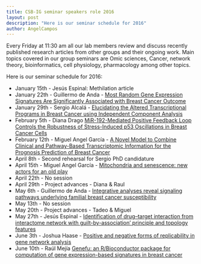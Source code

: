 ```yaml
---
title: CSB-IG seminar speakers role 2016
layout: post
description: "Here is our seminar schedule for 2016"
author: AngelCampos
---
```

Every Friday at 11:30 am all our lab members review and discuss recently published research articles from other groups and their ongoing work. Main topics covered in our group seminars are Omic sciences, Cancer, network theory, bioinformatics, cell physiology, pharmacology among other topics.

Here is our seminar schedule for 2016:

* January 15th - Jesús Espinal: Methilation article
* January 22th - Guillermo de Anda - [Most Random Gene Expression Signatures Are Significantly Associated with Breast Cancer Outcome](http://journals.plos.org/ploscompbiol/article?id=10.1371/journal.pcbi.1002240)
* January 29th - Sergio Alcalá - [Elucidating the Altered Transcriptional Programs in Breast Cancer using Independent Component Analysis](http://journals.plos.org/ploscompbiol/article?id=10.1371/journal.pcbi.0030161)
* February 5th - Diana Drago [MiR-192-Mediated Positive Feedback Loop Controls the Robustness of Stress-Induced p53 Oscillations in Breast Cancer Cells](http://journals.plos.org/ploscompbiol/article?id=10.1371/journal.pcbi.1004653)
* February 12th - Miguel Angel García - [A Novel Model to Combine Clinical and Pathway-Based Transcriptomic Information for the Prognosis Prediction of Breast Cancer](http://journals.plos.org/ploscompbiol/article?id=10.1371/journal.pcbi.1003851)
* April 8th - Second rehearsal for Sergio PhD candidature 
* April 15th - Miguel Angel García - [Mitochondria and senescence: new actors for an old play](http://emboj.embopress.org/content/35/7/701?etoc)
* April 22th - No session
* April 29th - Project advances - Diana & Raul
* May 6th - Guillermo de Anda - [Integrative analyses reveal signaling pathways underlying familial breast cancer susceptibility](http://msb.embopress.org/content/12/3/860?cpetoc)
* May 13th - No session
* May 20th - Project advances - Tadeo & Miguel 
* May 27th - Jesús Espinal - [Identification of drug–target interaction from interactome network with guilt-by-association’ principle and topology features](http://bioinformatics.oxfordjournals.org/content/32/7/1057.abstract)
* June 3th - Joshua Haase - [Positive and negative forms of replicability in gene network analysis](http://bioinformatics.oxfordjournals.org/content/32/7/1065.abstract)
* June 10th - Raúl Mejía [Genefu: an R/Bioconductor package for computation of gene expression-based signatures in breast cancer](http://bioinformatics.oxfordjournals.org/content/32/7/1097.abstract)
